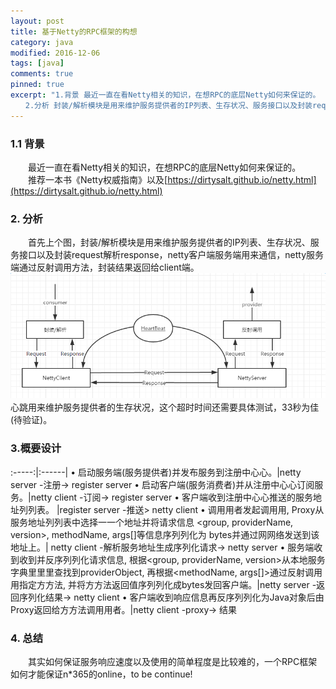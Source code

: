 ```yaml
---
layout: post
title: 基于Netty的RPC框架的构想
category: java
modified: 2016-12-06
tags: [java]
comments: true
pinned: true
excerpt: "1.背景 最近一直在看Netty相关的知识，在想RPC的底层Netty如何来保证的。
　　2.分析 封装/解析模块是用来维护服务提供者的IP列表、生存状况、服务接口以及封装request解析response..."
---
```

### 1.1 背景
　　最近一直在看Netty相关的知识，在想RPC的底层Netty如何来保证的。
　　推荐一本书《Netty权威指南》以及[https://dirtysalt.github.io/netty.html](https://dirtysalt.github.io/netty.html)
### 2. 分析
　　首先上个图，封装/解析模块是用来维护服务提供者的IP列表、生存状况、服务接口以及封装request解析response，netty客户端服务端用来通信，netty服务端通过反射调用方法，封装结果返回给client端。
  ![1](https://github.com/ch710798472/blog/raw/gh-pages/img/netty1.PNG)
　　心跳用来维护服务提供者的生存状况，这个超时时间还需要具体测试，33秒为佳(待验证)。

### 3.概要设计
   :-----:|:------|
   • 启动服务端(服务提供者)并发布服务到注册中⼼心。|netty server -注册-> register server
   • 启动客户端(服务消费者)并从注册中⼼心订阅服务。|netty client -订阅-> register server
   • 客户端收到注册中⼼心推送的服务地址列列表。    |register server -推送> netty client
   • 调⽤用者发起调⽤用, Proxy从服务地址列列表中选择⼀一个地址并将请求信息
   <group, providerName, version>, methodName, args[]等信息序列列化为
   bytes并通过⽹网络发送到该地址上。| netty client -解析服务地址生成序列化请求-> netty server
   • 服务端收到收到并反序列列化请求信息, 根据<group, providerName,
   version>从本地服务字典⾥里里查找到providerObject, 再根据<methodName,
   args[]>通过反射调⽤用指定⽅方法, 并将⽅方法返回值序列列化成bytes发回客户端。|netty server -返回序列化结果-> netty client
   • 客户端收到响应信息再反序列列化为Java对象后由Proxy返回给⽅方法调⽤用者。|netty client -proxy-> 结果
   
### 4. 总结
　　其实如何保证服务响应速度以及使用的简单程度是比较难的，一个RPC框架如何才能保证n*365的online，to be continue!